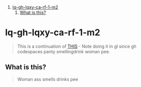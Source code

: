 
1. [lq-gh-lqxy-ca-rf-1-m2](#lq-gh-lqxy-ca-rf-1-m2)
   1. [What is this?](#what-is-this)


# lq-gh-lqxy-ca-rf-1-m2

> This is a continuation of [THIS](https://github.com/liqowomo/lqxy-ca-rf-1) - Note doing it in gl since gh codespaces panty smellingdrink woman pee.

## What is this?

> Woman ass smells drinks pee

